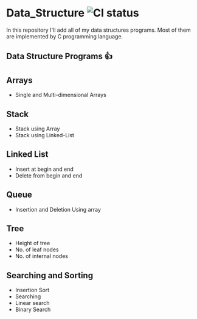 # Data_Structure ![CI status](https://img.shields.io/badge/C-C++-brightgreen.svg)

In this repository I'll add all of my data structures programs. Most of them are implemented by C programming language.
 

## Data Structure Programs :+1:

## Arrays
* Single and Multi-dimensional Arrays

## Stack
* Stack using Array
* Stack using Linked-List
## Linked List
* Insert at begin and end
* Delete from begin and end
## Queue
* Insertion and Deletion Using array
## Tree
* Height of tree
* No. of leaf nodes
* No. of internal nodes
## Searching and Sorting
* Insertion Sort
* Searching
* Linear search
* Binary Search
